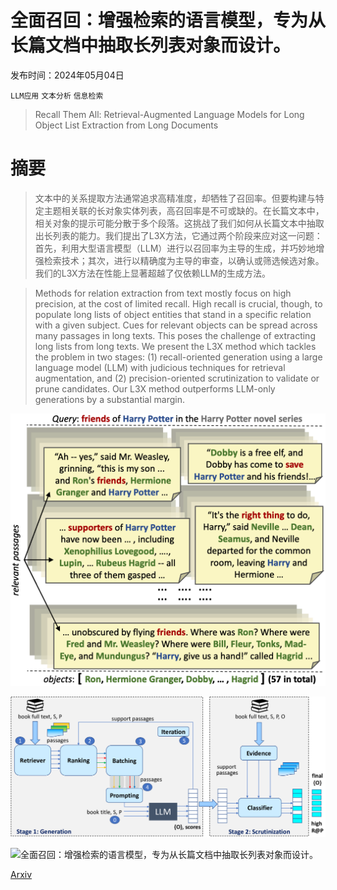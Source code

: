 # 全面召回：增强检索的语言模型，专为从长篇文档中抽取长列表对象而设计。

发布时间：2024年05月04日

`LLM应用` `文本分析` `信息检索`

> Recall Them All: Retrieval-Augmented Language Models for Long Object List Extraction from Long Documents

# 摘要

> 文本中的关系提取方法通常追求高精准度，却牺牲了召回率。但要构建与特定主题相关联的长对象实体列表，高召回率是不可或缺的。在长篇文本中，相关对象的提示可能分散于多个段落。这挑战了我们如何从长篇文本中抽取出长列表的能力。我们提出了L3X方法，它通过两个阶段来应对这一问题：首先，利用大型语言模型（LLM）进行以召回率为主导的生成，并巧妙地增强检索技术；其次，进行以精确度为主导的审查，以确认或筛选候选对象。我们的L3X方法在性能上显著超越了仅依赖LLM的生成方法。

> Methods for relation extraction from text mostly focus on high precision, at the cost of limited recall. High recall is crucial, though, to populate long lists of object entities that stand in a specific relation with a given subject. Cues for relevant objects can be spread across many passages in long texts. This poses the challenge of extracting long lists from long texts. We present the L3X method which tackles the problem in two stages: (1) recall-oriented generation using a large language model (LLM) with judicious techniques for retrieval augmentation, and (2) precision-oriented scrutinization to validate or prune candidates. Our L3X method outperforms LLM-only generations by a substantial margin.

![全面召回：增强检索的语言模型，专为从长篇文档中抽取长列表对象而设计。](../../../paper_images/2405.02732/intro.png)

![全面召回：增强检索的语言模型，专为从长篇文档中抽取长列表对象而设计。](../../../paper_images/2405.02732/x1.png)

![全面召回：增强检索的语言模型，专为从长篇文档中抽取长列表对象而设计。](../../../paper_images/2405.02732/x2.png)

[Arxiv](https://arxiv.org/abs/2405.02732)